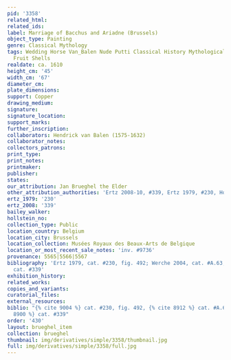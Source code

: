 ```yaml
---
pid: '3358'
related_html: 
related_ids: 
label: Marriage of Bacchus and Ariadne (Brussels)
object_type: Painting
genre: Classical Mythology
tags: Wedding Horse Van_Balen Nude Putti Classical History Mythological Flowers Food
  Fruit Shells
realdate: ca. 1610
height_cm: '45'
width_cm: '67'
diameter_cm: 
plate_dimensions: 
support: Copper
drawing_medium: 
signature: 
signature_location: 
support_marks: 
further_inscription: 
collaborators: Hendrick van Balen (1575-1632)
collaborator_notes: 
collectors_patrons: 
print_type: 
print_notes: 
printmaker: 
publisher: 
states: 
our_attribution: Jan Brueghel the Elder
other_attribution_authorities: 'Ertz 2008-10, #339, Ertz 1979, #230, Honig database'
ertz_1979: '230'
ertz_2008: '339'
bailey_walker: 
hollstein_no: 
collection_type: Public
location_country: Belgium
location_city: Brussels
location_collection: Musées Royaux des Beaux-Arts de Belgique
location_or_most_recent_sale_notes: 'inv. #9736'
provenance: 5565|5566|5567
bibliography: 'Ertz 1979, cat. #230, fig. 492; Werche 2004, cat. #A.63; Ertz 2008-10,
  cat. #339'
exhibition_history: 
related_works: 
copies_and_variants: 
curatorial_files: 
external_resources: 
biblio: "{% cite 9004 %} cat. #230, fig. 492, {% cite 8912 %} cat. #A.63, {% cite
  8900 %} cat. #339"
order: '430'
layout: brueghel_item
collection: brueghel
thumbnail: img/derivatives/simple/3358/thumbnail.jpg
full: img/derivatives/simple/3358/full.jpg
---
```

